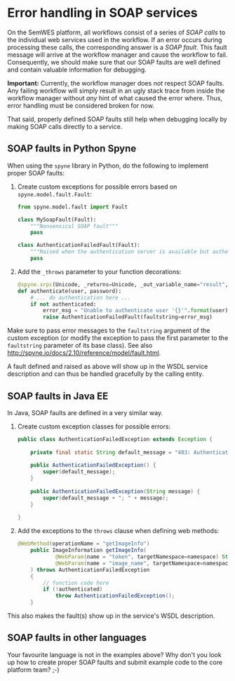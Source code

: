# Error handling in SOAP services
On the SemWES platform, all workflows consist of a series of _SOAP calls_ to
the individual web services used in the workflow. If an error occurs during
processing these calls, the corresponding answer is a _SOAP fault_. This fault
message will arrive at the workflow manager and cause the workflow to fail.
Consequently, we should make sure that our SOAP faults are well defined and
contain valuable information for debugging.

**Important:** Currently, the workflow manager does _not_ respect SOAP faults.
Any failing workflow will simply result in an ugly stack trace from inside the
workflow manager without _any_ hint of what caused the error where. Thus, error
handling must be considered broken for now. 

That said, properly defined SOAP faults still help when debugging locally by 
making SOAP calls directly to a service.

## SOAP faults in Python Spyne
When using the `spyne` library in Python, do the following to implement proper
SOAP faults:
1. Create custom exceptions for possible errors based on 
   `spyne.model.fault.Fault`:
   ```python
   from spyne.model.fault import Fault
   
   class MySoapFault(Fault):
       """Nonsensical SOAP fault"""
       pass
   
   class AuthenticationFailedFault(Fault):
       """Raised when the authentication server is available but authentication fails."""
       pass
   ```

2. Add the `_throws` parameter to your function decorations:
   ```python
   @spyne.srpc(Unicode, _returns=Unicode, _out_variable_name="result", _throws=[AuthenticationFailedFault])
   def authenticate(user, password):
       # ... do authentication here ...
       if not authenticated:
           error_msg = "Unable to authenticate user '{}'".format(user)
           raise AuthenticationFailedFault(faultstring=error_msg)
   ```
Make sure to pass error messages to the `faultstring` argument of the 
custom exception (or modify the exception to pass the first parameter
to the `faultstring` parameter of its base class). See also 
http://spyne.io/docs/2.10/reference/model/fault.html.

A fault defined and raised as above will show up in the WSDL service 
description and can thus be handled gracefully by the calling entity.

## SOAP faults in Java EE
In Java, SOAP faults are defined in a very similar way.

1. Create custom exception classes for possible errors:
   ```java
   public class AuthenticationFailedException extends Exception {
    
       private final static String default_message = "403: Authentication failed";
    
       public AuthenticationFailedException() {
           super(default_message);
       }
    
       public AuthenticationFailedException(String message) {
           super(default_message + "; " + message);
       }
    
   }
   ```

2. Add the exceptions to the `throws` clause when defining web methods:
   ```java
   @WebMethod(operationName = "getImageInfo")
       public ImageInformation getImageInfo(
               @WebParam(name = "token", targetNamespace=namespace) String token,
               @WebParam(name = "image_name", targetNamespace=namespace) String image_name
       ) throws AuthenticationFailedException
       {
           // function code here
           if (!authenticated)
               throw AuthenticationFailedException();
       }
   ```
This also makes the fault(s) show up in the service's WSDL description.

## SOAP faults in other languages
Your favourite language is not in the examples above? Why don't you look up
how to create proper SOAP faults and submit example code to the core
platform team? ;-)
